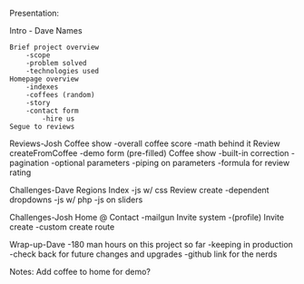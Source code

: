 Presentation:

Intro - Dave
	Names

	Brief project overview
		-scope
		-problem solved
		-technologies used
	Homepage overview
		-indexes
		-coffees (random)
		-story
		-contact form 
			-hire us
	Segue to reviews

Reviews-Josh
	Coffee show
		-overall coffee score
			-math behind it
	Review createFromCoffee
		-demo form (pre-filled)
	Coffee show
		-built-in correction
		-pagination
		-optional parameters
		-piping on parameters
		-formula for review rating

Challenges-Dave
	Regions Index
		-js w/ css
	Review create
		-dependent dropdowns
			-js w/ php
			-js on sliders

Challenges-Josh
	Home @ Contact
		-mailgun
	Invite system
		-(profile) Invite create
		-custom create route

Wrap-up-Dave
	-180 man hours on this project so far
	-keeping in production
	-check back for future changes and upgrades
	-github link for the nerds




Notes:
	Add coffee to home for demo?